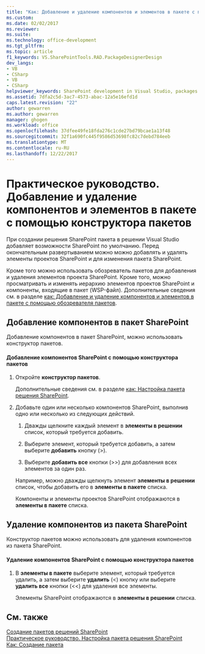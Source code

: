 ```yaml
---
title: "Как: Добавление и удаление компонентов и элементов в пакете с помощью конструктора пакетов | Документы Microsoft"
ms.custom: 
ms.date: 02/02/2017
ms.reviewer: 
ms.suite: 
ms.technology: office-development
ms.tgt_pltfrm: 
ms.topic: article
f1_keywords: VS.SharePointTools.RAD.PackageDesignerDesign
dev_langs:
- VB
- CSharp
- VB
- CSharp
helpviewer_keywords: SharePoint development in Visual Studio, packages
ms.assetid: 7dfa2c5d-3ac7-4573-abac-12a5e16efd1d
caps.latest.revision: "22"
author: gewarren
ms.author: gewarren
manager: ghogen
ms.workload: office
ms.openlocfilehash: 37dfee49fe18fda276c1cde27bd79bcae1a13f48
ms.sourcegitcommit: 32f1a690fc445f9586d53698fc82c7debd784eeb
ms.translationtype: MT
ms.contentlocale: ru-RU
ms.lasthandoff: 12/22/2017
---
```

# <a name="how-to-add-and-remove-features-and-items-to-a-package-by-using-the-package-designer"></a>Практическое руководство. Добавление и удаление компонентов и элементов в пакете с помощью конструктора пакетов
  При создании решения SharePoint пакета в решении Visual Studio добавляет возможности SharePoint по умолчанию. Перед окончательным развертыванием можно можно добавлять и удалять элементы проектов SharePoint и для изменения пакета SharePoint.  
  
 Кроме того можно использовать обозреватель пакетов для добавления и удаления элементов проекта SharePoint. Кроме того, можно просматривать и изменять иерархию элементов проектов SharePoint и компоненты, входящие в пакет (WSP-файл). Дополнительные сведения см. в разделе [как: Добавление и удаление компонентов и элементов в пакете с помощью обозревателя пакетов](../sharepoint/how-to-add-and-remove-features-and-items-to-a-package-by-using-the-packaging-explorer.md).  
  
## <a name="adding-features-to-a-sharepoint-package"></a>Добавление компонентов в пакет SharePoint  
 Добавление компонентов в пакет SharePoint, можно использовать конструктор пакетов.  
  
#### <a name="to-add-sharepoint-features-with-the-package-designer"></a>Добавление компонентов SharePoint с помощью конструктора пакетов  
  
1.  Откройте **конструктор пакетов**.  
  
     Дополнительные сведения см. в разделе [как: Настройка пакета решения SharePoint](../sharepoint/how-to-customize-a-sharepoint-solution-package.md).  
  
2.  Добавьте один или несколько компонентов SharePoint, выполнив одно или несколько из следующих действий.  
  
    1.  Дважды щелкните каждый элемент в **элементы в решении** список, который требуется добавить.  
  
    2.  Выберите элемент, который требуется добавить, а затем выберите **добавить** кнопку (>).  
  
    3.  Выберите **добавить все** кнопки (>>) для добавления всех элементов за один раз.  
  
     Например, можно дважды щелкнуть элемент **элементы в решении** список, чтобы добавить его в **элементы в пакете** списка.  
  
     Компоненты и элементы проектов SharePoint отображаются в **элементы в пакете** списка.  
  
## <a name="removing-features-from-a-sharepoint-package"></a>Удаление компонентов из пакета SharePoint  
 Конструктор пакетов можно использовать для удаления компонентов из пакета SharePoint.  
  
#### <a name="to-remove-sharepoint-features-with-the-package-designer"></a>Удаление компонентов SharePoint с помощью конструктора пакетов  
  
1.  В **элементы в пакете** выберите элемент, который требуется удалить, а затем выберите **удалить** (<) кнопку или выберите **удалить все** кнопки (<<) для удаления все элементы.  
  
     Элементы SharePoint отображаются в **элементы в решении** списка.  
  
## <a name="see-also"></a>См. также  
 [Создание пакетов решений SharePoint](../sharepoint/creating-sharepoint-solution-packages.md)   
 [Практическое руководство. Настройка пакета решения SharePoint](../sharepoint/how-to-customize-a-sharepoint-solution-package.md)  
 [Как: Создание пакета](http://msdn.microsoft.com/en-us/b24be45c-e91d-49bb-afb0-7b265404214b)  
  
  